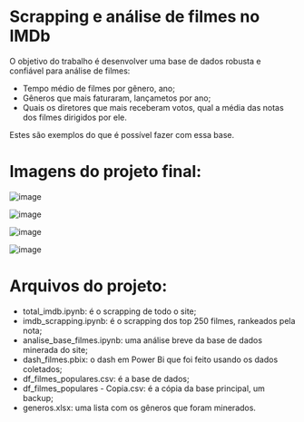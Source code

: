 # Scrapping e análise de filmes no IMDb
O objetivo do trabalho é desenvolver uma base de dados robusta e confiável para análise de filmes: 
* Tempo médio de filmes por gênero, ano;
* Gêneros que mais faturaram, lançametos por ano;
* Quais os diretores que mais receberam votos, qual a média das notas dos filmes dirigidos por ele.

Estes são exemplos do que é possível fazer com essa base.

# Imagens do projeto final:
![image](https://user-images.githubusercontent.com/48841448/133701486-3c71b9cc-db29-42e4-901a-b3b3bb73962b.png)

![image](https://user-images.githubusercontent.com/48841448/133701519-f727cc77-9486-4ce9-996b-d60d785ab91f.png)

![image](https://user-images.githubusercontent.com/48841448/133701526-47d73d71-1525-4082-8874-25d114fd4c9b.png)

![image](https://user-images.githubusercontent.com/48841448/133701535-84322498-baf3-4a47-b497-e07d03ac5726.png)

# Arquivos do projeto: 
* total_imdb.ipynb: é o scrapping de todo o site;
* imdb_scrapping.ipynb: é o scrapping dos top 250 filmes, rankeados pela nota;
* analise_base_filmes.ipynb: uma análise breve da base de dados minerada do site;
* dash_filmes.pbix: o dash em Power Bi que foi feito usando os dados coletados;
* df_filmes_populares.csv: é a base de dados;
* df_filmes_populares - Copia.csv: é a cópia da base principal, um backup;
* generos.xlsx: uma lista com os gêneros que foram minerados.















